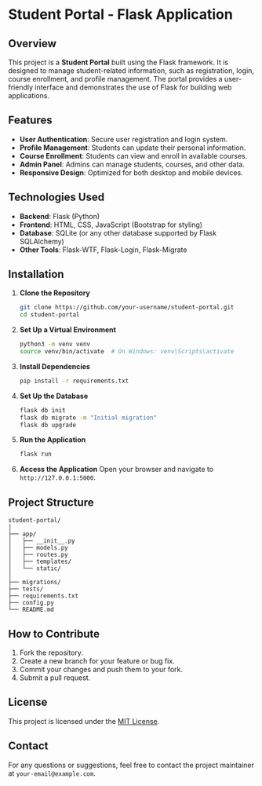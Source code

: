 # Student Portal - Flask Application

## Overview
This project is a **Student Portal** built using the Flask framework. It is designed to manage student-related information, such as registration, login, course enrollment, and profile management. The portal provides a user-friendly interface and demonstrates the use of Flask for building web applications.

## Features
- **User Authentication**: Secure user registration and login system.
- **Profile Management**: Students can update their personal information.
- **Course Enrollment**: Students can view and enroll in available courses.
- **Admin Panel**: Admins can manage students, courses, and other data.
- **Responsive Design**: Optimized for both desktop and mobile devices.

## Technologies Used
- **Backend**: Flask (Python)
- **Frontend**: HTML, CSS, JavaScript (Bootstrap for styling)
- **Database**: SQLite (or any other database supported by Flask SQLAlchemy)
- **Other Tools**: Flask-WTF, Flask-Login, Flask-Migrate

## Installation

1. **Clone the Repository**
    ```bash
    git clone https://github.com/your-username/student-portal.git
    cd student-portal
    ```

2. **Set Up a Virtual Environment**
    ```bash
    python3 -m venv venv
    source venv/bin/activate  # On Windows: venv\Scripts\activate
    ```

3. **Install Dependencies**
    ```bash
    pip install -r requirements.txt
    ```

4. **Set Up the Database**
    ```bash
    flask db init
    flask db migrate -m "Initial migration"
    flask db upgrade
    ```

5. **Run the Application**
    ```bash
    flask run
    ```

6. **Access the Application**
    Open your browser and navigate to `http://127.0.0.1:5000`.

## Project Structure
```
student-portal/
│
├── app/
│   ├── __init__.py
│   ├── models.py
│   ├── routes.py
│   ├── templates/
│   └── static/
│
├── migrations/
├── tests/
├── requirements.txt
├── config.py
└── README.md
```

## How to Contribute
1. Fork the repository.
2. Create a new branch for your feature or bug fix.
3. Commit your changes and push them to your fork.
4. Submit a pull request.

## License
This project is licensed under the [MIT License](LICENSE).

## Contact
For any questions or suggestions, feel free to contact the project maintainer at `your-email@example.com`.

